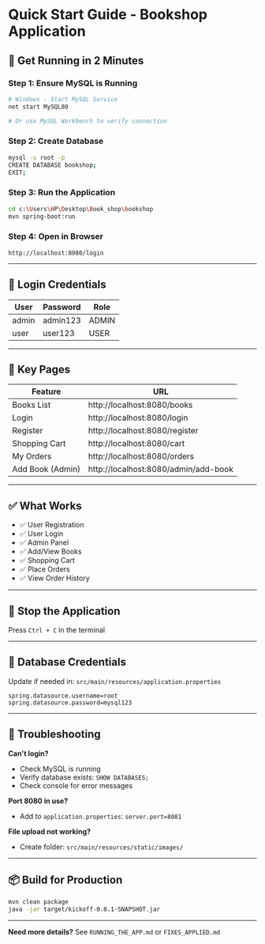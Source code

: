 # Quick Start Guide - Bookshop Application

## 🚀 Get Running in 2 Minutes

### Step 1: Ensure MySQL is Running
```bash
# Windows - Start MySQL Service
net start MySQL80

# Or use MySQL Workbench to verify connection
```

### Step 2: Create Database
```bash
mysql -u root -p
CREATE DATABASE bookshop;
EXIT;
```

### Step 3: Run the Application
```bash
cd c:\Users\HP\Desktop\Book_shop\bookshop
mvn spring-boot:run
```

### Step 4: Open in Browser
```
http://localhost:8080/login
```

---

## 🔐 Login Credentials

| User | Password | Role |
|------|----------|------|
| admin | admin123 | ADMIN |
| user | user123 | USER |

---

## 📍 Key Pages

| Feature | URL |
|---------|-----|
| Books List | http://localhost:8080/books |
| Login | http://localhost:8080/login |
| Register | http://localhost:8080/register |
| Shopping Cart | http://localhost:8080/cart |
| My Orders | http://localhost:8080/orders |
| Add Book (Admin) | http://localhost:8080/admin/add-book |

---

## ✅ What Works

- ✅ User Registration
- ✅ User Login
- ✅ Admin Panel
- ✅ Add/View Books
- ✅ Shopping Cart
- ✅ Place Orders
- ✅ View Order History

---

## 🛑 Stop the Application

Press `Ctrl + C` in the terminal

---

## 📝 Database Credentials

Update if needed in: `src/main/resources/application.properties`

```properties
spring.datasource.username=root
spring.datasource.password=mysql123
```

---

## 🐛 Troubleshooting

**Can't login?**
- Check MySQL is running
- Verify database exists: `SHOW DATABASES;`
- Check console for error messages

**Port 8080 in use?**
- Add to `application.properties`: `server.port=8081`

**File upload not working?**
- Create folder: `src/main/resources/static/images/`

---

## 📦 Build for Production

```bash
mvn clean package
java -jar target/kickoff-0.0.1-SNAPSHOT.jar
```

---

**Need more details?** See `RUNNING_THE_APP.md` or `FIXES_APPLIED.md`

